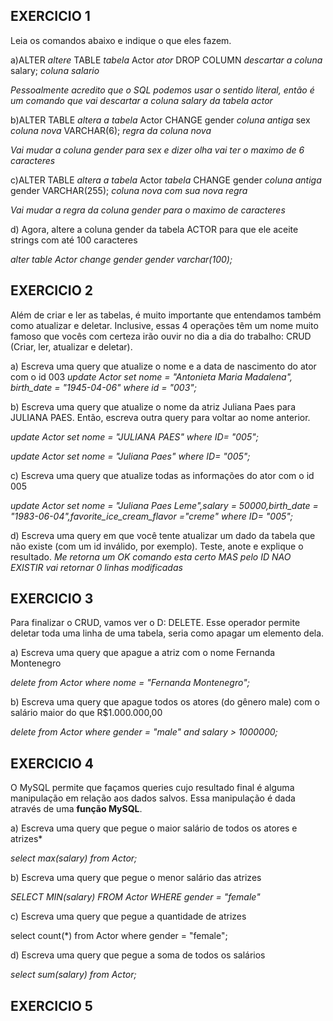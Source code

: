## EXERCICIO 1

Leia os comandos abaixo e indique o que eles fazem. 

a)ALTER *altere*
 TABLE *tabela*
 Actor *ator*
  DROP COLUMN *descartar a coluna*
  salary; *coluna salario*

*Pessoalmente acredito que o SQL podemos usar o sentido literal, então*
*é um comando que vai descartar a coluna salary da tabela actor*

b)ALTER TABLE *altera a tabela*
 Actor
CHANGE 
gender *coluna antiga*
sex *coluna nova*
VARCHAR(6); *regra da coluna nova*

*Vai mudar a coluna gender para sex e dizer olha vai ter o maximo de 6 caracteres*

c)ALTER TABLE *altera a tabela*
Actor *tabela*
CHANGE 
gender *coluna antiga*
gender VARCHAR(255); *coluna nova com sua nova regra*

*Vai mudar a regra da coluna gender para o maximo de caracteres*

d) Agora,  altere a coluna gender da tabela ACTOR para que ele aceite strings com até 100 caracteres

*alter table Actor change gender gender varchar(100);*

## EXERCICIO 2

Além de criar e ler as tabelas, é muito importante que entendamos também como atualizar e deletar. Inclusive, essas 4 operações têm um nome muito famoso que vocês com certeza irão ouvir no dia a dia do trabalho: CRUD (Criar, ler, atualizar e deletar).

a) Escreva uma query que atualize o nome e a data de nascimento do ator com o id 003
*update Actor set nome = "Antonieta Maria Madalena", birth_date = "1945-04-06" where id = "003";*

b) Escreva uma query que atualize o nome da atriz Juliana Paes para JULIANA PAES. Então, escreva outra query para voltar ao nome anterior.

*update Actor set nome = "JULIANA PAES" where ID= "005";*

*update Actor set nome = "Juliana Paes" where ID= "005";*

c) Escreva uma query que atualize todas as informações do ator com o id 005

*update Actor set nome = "Juliana Paes Leme",salary = 50000,birth_date = "1983-06-04",favorite_ice_cream_flavor ="creme" where ID= "005";*

d) Escreva uma query em que você tente atualizar um dado da tabela que não existe (com um id inválido, por exemplo). Teste, anote e explique o resultado. 
*Me retorna um OK  comando esta certo MAS pelo ID NAO EXISTIR vai retornar 0 linhas modificadas*


## EXERCICIO 3

Para finalizar o CRUD, vamos ver o D: DELETE. Esse operador permite deletar toda uma linha de uma tabela, seria como apagar um elemento dela. 

a) Escreva uma query que apague a atriz com o nome Fernanda Montenegro

*delete from Actor where nome = "Fernanda Montenegro";*

b) Escreva uma query que apague todos os atores (do gênero male) com o salário maior do que R$1.000.000,00

*delete from Actor where gender = "male" and salary > 1000000;*

## EXERCICIO 4

O MySQL permite que façamos queries cujo resultado final é alguma manipulação em relação aos dados salvos. Essa manipulação é dada através de uma **função MySQL**.

a) Escreva uma query que pegue o maior salário de todos os atores e atrizes*

*select max(salary) from Actor;*

b) Escreva uma query que pegue o menor salário das atrizes

*SELECT MIN(salary) FROM Actor WHERE gender = "female"*

c) Escreva uma query que pegue a quantidade de atrizes

select count(*) from Actor where gender = "female";

d) Escreva uma query que pegue a soma de todos os salários

*select sum(salary) from Actor;*

## EXERCICIO 5
